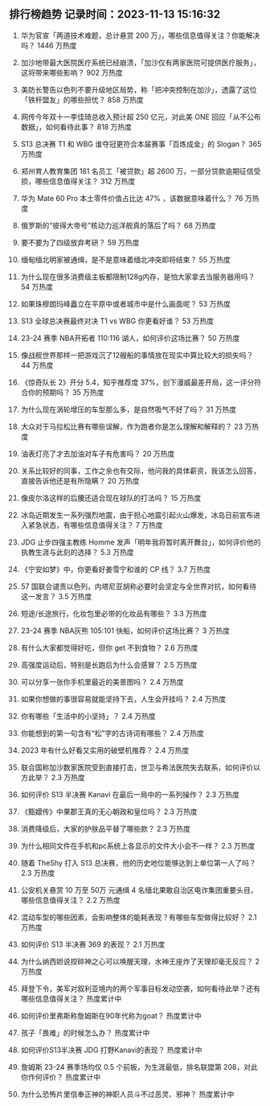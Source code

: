 
## 排行榜趋势 记录时间：2023-11-13 15:16:32
  
  1. 华为官宣「两道技术难题，总计悬赏 200 万」，哪些信息值得关注？你能解决吗？ 1446 万热度
    
  2. 加沙地带最大医院医疗系统已经崩溃，「加沙仅有两家医院可提供医疗服务」，这将带来哪些影响？ 902 万热度
    
  3. 美防长警告以色列不要升级地区局势，称「把冲突控制在加沙」，透露了这位「铁杆盟友」的哪些担忧？ 858 万热度
    
  4. 网传今年双十一李佳琦总收入预计超 250 亿元，对此美 ONE 回应「从不公布数据」，如何看待此事？ 818 万热度
    
  5. S13 总决赛 T1 和 WBG 谁夺冠更符合本届赛事「百炼成金」的 Slogan？ 365 万热度
    
  6. 郑州育人教育集团 181 名员工「被贷款」超 2600 万，一部分贷款逾期征信受损，哪些信息值得关注？ 312 万热度
    
  7. 华为 Mate 60 Pro 本土零件价值占比达 47% ，该数据意味着什么？ 76 万热度
    
  8. 俄罗斯的“彼得大帝号”核动力巡洋舰真的落后了吗？ 68 万热度
    
  9. 要不要为了四级放弃考研？ 59 万热度
    
  10. 缅甸缅北明家被通缉，是不是意味着缅北冲突即将结束？ 55 万热度
    
  11. 为什么现在很多消费级主板都限制128g内存，是怕大家拿去当服务器用吗？ 54 万热度
    
  12. 如果珠穆朗玛峰矗立在平原中或者城市中是什么画面呢？ 53 万热度
    
  13. S13 全球总决赛最终对决 T1 vs WBG 你更看好谁？ 53 万热度
    
  14. 23-24 赛季 NBA开拓者 110:116 湖人，如何评价这场比赛？ 50 万热度
    
  15. 像战舰世界那样一把游戏沉了12艘船的事情放在现实中算比较大的损失吗？ 44 万热度
    
  16. 《惊奇队长 2》开分 5.4，知乎推荐度 37%，创下漫威最差开局，这一评分符合你的预期吗？ 35 万热度
    
  17. 为什么现在涡轮增压的车型那么多，是自然吸气不好了吗？ 31 万热度
    
  18. 大众对于马拉松比赛有哪些误解，作为跑者你是怎么理解和解释的？ 23 万热度
    
  19. 油表灯亮了才去加油对车子有危害吗？ 20 万热度
    
  20. 关系比较好的同事，工作之余也有交际，他问我的具体薪资，我该怎么回答，直接告诉他还是有所隐瞒？ 20 万热度
    
  21. 像皮尔洛这样的后腰还适合现在球队的打法吗？ 15 万热度
    
  22. 冰岛近期发生一系列强烈地震，由于担心地震引起火山爆发，冰岛日前宣布进入紧急状态，有哪些信息值得关注？ 7 万热度
    
  23. JDG 止步四强主教练 Homme 发声「明年我将暂时离开舞台」，如何评价他的执教生涯与此刻的选择？ 5.3 万热度
    
  24. 《宁安如梦》中，你更看好姜雪宁和谁的 CP 线？ 3.7 万热度
    
  25. 57 国联合谴责以色列，内塔尼亚胡称必要时会坚定与全世界对抗，如何看待这一发言？ 3.5 万热度
    
  26. 短途/长途旅行，化妆包里必带的化妆品有哪些？ 3.3 万热度
    
  27. 23-24 赛季 NBA灰熊 105:101 快船，如何评价这场比赛？ 3 万热度
    
  28. 有什么大家都觉得好吃，但你 get 不到食物？ 2.6 万热度
    
  29. 高强度运动后，特别是长跑后为什么会感冒？ 2.5 万热度
    
  30. 可以分享一张你手机里最近的美景图吗？ 2.4 万热度
    
  31. 如果你想做的事很容易就能坚持下去，人生会开挂吗？ 2.4 万热度
    
  32. 你有哪些「生活中的小坚持」？ 2.4 万热度
    
  33. 你能想到的第一句含有“松”字的古诗词有哪些？ 2.4 万热度
    
  34. 2023 年有什么好看又实用的破壁机推荐？ 2.4 万热度
    
  35. 联合国称加沙数家医院受到直接打击，世卫与希法医院失去联系，如何评价以方此举？ 2.3 万热度
    
  36. 如何评价 S13 半决赛 Kanavi 在最后一局中的一系列操作？ 2.3 万热度
    
  37. 《甄嬛传》中果郡王真的无心朝政和皇位吗？ 2.3 万热度
    
  38. 消费降级后，大家的护肤品平替了哪些款？ 2.3 万热度
    
  39. 为什么相同文件在手机和pc系统上各显示的文件大小会不一样？ 2.3 万热度
    
  40. 随着 TheShy 打入 S13 总决赛，他的历史地位能够达到上单位第一人了吗？ 2.3 万热度
    
  41. 公安机关悬赏 10 万至 50万 元通缉 4 名缅北果敢自治区电诈集团重要头目，哪些信息值得关注？ 2.2 万热度
    
  42. 混动车型的哪些因素，会影响整体的能耗表现？有哪些车型做得比较好？ 2.1 万热度
    
  43. 如何评价 S13 半决赛 369 的表现？ 2.1 万热度
    
  44. 为什么纳西妲说捏碎神之心可以唤醒天理，水神王座炸了天理却毫无反应？ 2 万热度
    
  45. 拜登下令，美军对叙利亚境内的两个军事目标发动空袭，如何看待此举？还有哪些信息值得关注？ 热度累计中
    
  46. 如何评价里弗斯称詹姆斯在90年代称为goat？ 热度累计中
    
  47. 孩子「畏难」的时候怎么办？ 热度累计中
    
  48. 如何评价S13半决赛 JDG 打野Kanavi的表现？ 热度累计中
    
  49. 詹姆斯 23-24 赛季场均仅 0.5 个前板，为生涯最低，排名联盟第 208，对此你作何评价？ 热度累计中
    
  50. 为什么恐怖片里信奉正神的神职人员斗不过恶灵、邪神？ 热度累计中
    